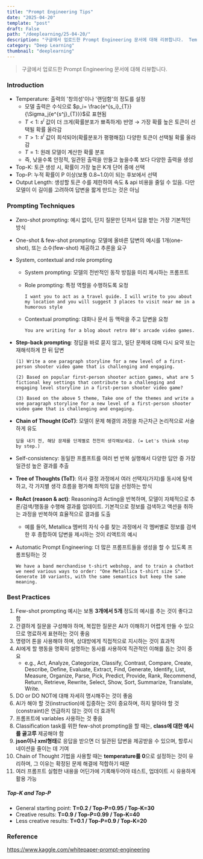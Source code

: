 ```yaml
---
title: "Prompt Engineering Tips"
date: "2025-04-20"
template: "post"
draft: False
path: "/deeplearning/25-04-20/"
description: "구글에서 업로드한 Prompt Engineering 문서에 대해 리뷰합니다.  Temperature는 출력의 '창의성'이나 '랜덤함'의 정도를 설정. Top-K는 토큰 생성 시, 확률이 가장 높은 K개 단어 중에 선택. Top-P는 누적 확률이 P 이상이 되는 후보에서 선택"
category: "Deep Learning"
thumbnail: "deeplearning"
---
```


> 구글에서 업로드한 Prompt Engineering 문서에 대해 리뷰합니다. 

### Introduction

- Temperature: 출력의 '창의성'이나 '랜덤함'의 정도를 설정
  - 모델 출력은 수식으로 $p_i= \frac{e^{s_i}_{T}}{\Sigma_j{e^{s^j}_{T}}}$로 표현됨
  - $T < 1$: $s^i$ 값이 더 크게(확률분포가 뾰족하게) 반영 → 가장 확률 높은 토큰이 선택될 확률 올라감
  - $T > 1$: $s^i$ 값이 희석되어(확률분포가 평평해짐) 다양한 토큰이 선택될 확률 올라감
  - $T = 1$: 원래 모델이 계산한 확률 분포
  - 즉, 낮을수록 안정적, 일관된 출력을 만들고 높을수록 보다 다양한 출력을 생성
- Top-K: 토큰 생성 시, 확률이 가장 높은 K개 단어 중에 선택
- Top-P: 누적 확률이 P 이상(보통 0.8~1.0)이 되는 후보에서 선택
- Output Length: 생성할 토큰 수를 제한하여 속도 & api 비용을 줄일 수 있음. 다만 모델이 이 길이를 고려하여 답변을 짧게 만드는 것은 아님

### Prompting Techniques

- Zero-shot prompting: 예시 없이, 단지 질문만 던져서 답을 받는 가장 기본적인 방식

- One-shot & few-shot prompting: 모델에 올바른 답변의 예시를 1개(one-shot), 또는 소수(few-shot) 제공하고 추론을 요구

- System, contextual and role prompting
  - System prompting: 모델의 전반적인 동작 방침을 미리 제시하는 프롬프트
  - Role prompting: 특정 역할을 수행하도록 요청

    ```
    I want you to act as a travel guide. I will write to you about my location and you will suggest 3 places to visit near me in a humorous style
    ```
  - Contextual prompting: 대화나 문서 등 맥락을 주고 답변을 요청

    ```
    You are writing for a blog about retro 80's arcade video games.
    ```

- **Step-back prompting**: 정답을 바로 묻지 않고, 일단 문제에 대해 다시 요약 또는 재해석하게 한 뒤 답변

  ```
  (1) Write a one paragraph storyline for a new level of a first-person shooter video game that is challenging and engaging. 
  ```

  ```
  (2) Based on popular first-person shooter action games, what are 5 fictional key settings that contribute to a challenging and engaging level storyline in a first-person shooter video game?
  ```

  ```
  (3) Based on the above 5 theme, Take one of the themes and write a one paragraph storyline for a new level of a first-person shooter video game that is challenging and engaging.
  ```

- **Chain of Thought (CoT)**: 모델이 문제 해결의 과정을 차근차근 논리적으로 서술하게 유도

  ```
  답을 내기 전, 해당 문제를 단계별로 천천히 생각해보세요. (= Let's think step by step.)
  ```

- Self-consistency: 동일한 프롬프트를 여러 번 반복 실행해서 다양한 답안 중 가장 일관성 높은 결과를 추출

- **Tree of Thoughts (ToT)**: 의사 결정 과정에서 여러 선택지(가지)를 동시에 탐색하고, 각 가지별 생각 흐름을 평가해 최적의 답을 선정하는 방식

- **ReAct (reason & act)**: Reasoning과 Acting을 반복하며, 모델이 자체적으로 추론/검색/행동을 수행해 결과를 업데이트. 기본적으로 정보를 검색하고 액션을 취하는 과정을 반복하여 효율적으로 결과를 도출

  - 예를 들어, Metallica 멤버의 자식 수를 찾는 과정에서 각 멤버별로 정보를 검색한 후 종합하여 답변을 제시하는 것이 리액트의 예시

- Automatic Prompt Engineering: 더 많은 프롬프트들을 생성을 할 수 있도록 프롬프팅하는 것
  ```
  We have a band merchandise t-shirt webshop, and to train a chatbot we need various ways to order: "One Metallica t-shirt size S". Generate 10 variants, with the same semantics but keep the same meaning.
  ```

### Best Practices

1. Few-shot prompting 예시는 보통 **3개에서 5개** 정도의 예시를 추는 것이 좋다고 함
2. 간결하게 질문을 구성해야 하며, 복잡한 질문은 AI가 이해하기 어렵게 만들 수 있으므로 명료하게 표현하는 것이 좋음
3. 명령어 톤을 사용해야 하며, 상대방에게 직접적으로 지시하는 것이 효과적
4. AI에게 할 행동을 명확히 설명하는 동사를 사용하여 직관적인 이해를 돕는 것이 중요
   - e.g., Act, Analyze, Categorize, Classify, Contrast, Compare, Create, Describe, Define, Evaluate, Extract, Find, Generate, Identify, List, Measure, Organize, Parse, Pick, Predict, Provide, Rank, Recommend, Return, Retrieve, Rewrite, Select, Show, Sort, Summarize, Translate, Write.
5. DO or DO NOT에 대해 자세히 명시해주는 것이 좋음
6. AI가 해야 할 것(instruction)에 집중하는 것이 중요하며, 하지 말아야 할 것(constraint)은 언급하지 않는 것이 더 효과적
7. 프롬프트에 variables 사용하는 것 좋음
8. Classification task를 위한 few-shot prompting을 할 때는, **class에 대한 예시를 골고루** 제공해야 함
9. **json이나 xml형태**로 응답을 받으면 더 일관된 답변을 제공받을 수 있으며, 할루시네이션을 줄이는 데 기여
10. Chain of Thought 기법을 사용할 때는 **temperature를 0**으로 설정하는 것이 유리하며, 그 이유는 확정된 문제 해결에 적합하기 때문
11. 여러 프롬프트 실험한 내용을 어딘가에 기록해두어야 테스트, 업데이트 시 유용하게 활용 가능

##### Top-K and Top-P

- General starting point: **T=0.2 / Top-P=0.95 / Top-K=30**
- Creative results: **T=0.9 / Top-P=0.99 / Top-K=40**
- Less creative results: **T=0.1 / Top-P=0.9 / Top-K=20**

### Reference

https://www.kaggle.com/whitepaper-prompt-engineering
